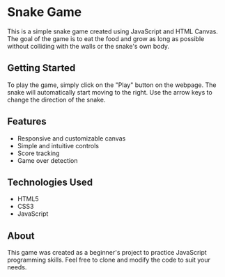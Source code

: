 # Snake Game
This is a simple snake game created using JavaScript and HTML Canvas. The goal of the game is to eat the food and grow as long as possible without colliding with the walls or the snake's own body.

## Getting Started
To play the game, simply click on the "Play" button on the webpage. The snake will automatically start moving to the right. Use the arrow keys to change the direction of the snake.

## Features
- Responsive and customizable canvas
- Simple and intuitive controls
- Score tracking
- Game over detection

## Technologies Used
- HTML5
- CSS3
- JavaScript

## About
This game was created as a beginner's project to practice JavaScript programming skills. Feel free to clone and modify the code to suit your needs.
